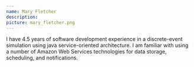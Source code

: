 ```yaml
---
name: Mary Fletcher
description: 
picture: mary_fletcher.png
---
```


I have 4.5 years of software development experience in a discrete-event simulation using java service-oriented architecture. I am familiar with using a number of Amazon Web Services technologies for data storage, scheduling, and notifications.